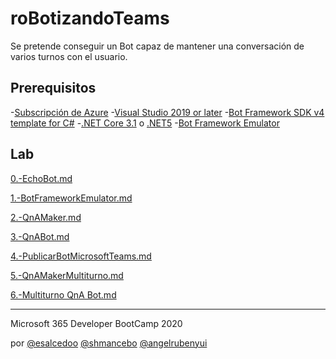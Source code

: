 # roBotizandoTeams



Se pretende conseguir un Bot capaz de mantener una conversación de varios turnos con el usuario.


## Prerequisitos
-[Subscripción de Azure](https://azure.microsoft.com/en-us/free/)
-[Visual Studio 2019 or later](https://www.visualstudio.com/downloads)
-[Bot Framework SDK v4 template for C#](https://aka.ms/bot-vsix)
-[.NET Core 3.1](https://dotnet.microsoft.com/download) o [.NET5](https://dotnet.microsoft.com/download/dotnet/5.0)
-[Bot Framework Emulator](https://aka.ms/bot-framework-emulator-readme)


## Lab
[0.-EchoBot.md](./lab/0.-EchoBot.md)

[1.-BotFrameworkEmulator.md](./lab/1.-BotFrameworkEmulator.md)

[2.-QnAMaker.md](./lab/2.-ManagedQnAMaker.md)

[3.-QnABot.md](./lab/3.-QnABot.md)

[4.-PublicarBotMicrosoftTeams.md](./lab/4-PublicarBotMicrosoftTeams.md)

[5.-QnAMakerMultiturno.md](./lab/5.-QnAMakerMultiturno.md)

[6.-Multiturno QnA Bot.md](./lab/6.-Multiturno_QnA_Bot.md)



--------------------------------------------------
Microsoft 365 Developer BootCamp 2020 

por [@esalcedoo](https://twitter.com/esalcedoo) 
    [@shmancebo](https://twitter.com/shmancebo) 
    [@angelrubenyui](https://twitter.com/angelrubenyui)